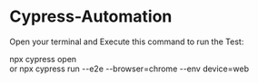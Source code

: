 # Cypress-Automation
 

Open your terminal and Execute this command to run the Test:

npx cypress open  
or 
npx cypress run --e2e --browser=chrome --env device=web
